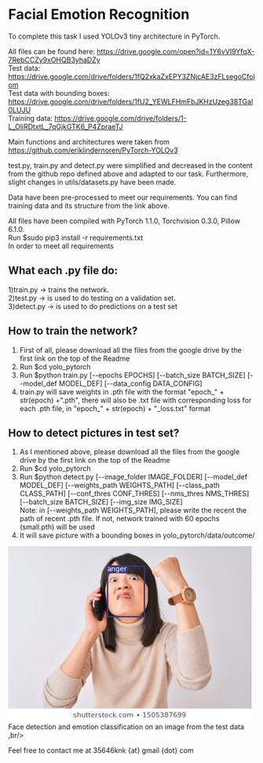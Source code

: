 # Facial Emotion Recognition

To complete this task I used YOLOv3 tiny architecture in PyTorch. <br/>

All files can be found here: https://drive.google.com/open?id=1Y6vVI9YfqX-7RebCCZy9xOHQB3yhaDZy <br/>
Test data: https://drive.google.com/drive/folders/1fQ2xkaZxEPY3ZNjcAE3zFLsegoCfolom <br/>
Test data with bounding boxes: https://drive.google.com/drive/folders/1fU2_YEWLFHmFbJKHzUzeg38TGal0LUJU <br/>
Training data: https://drive.google.com/drive/folders/1-L_OliRDtxtL_7qGjkGTK6_P4ZpraeTJ <br/>

Main functions and architectures were taken from https://github.com/eriklindernoren/PyTorch-YOLOv3

test.py, train.py and detect.py were simplified and decreased in the content from the github repo defined above and adapted to our task.
Furthermore, slight changes in utils/datasets.py have been made.

Data have been pre-processed to meet our requirements.
You can find training data and its structure from the link above.

All files have been compiled with PyTorch 1.1.0, Torchvision 0.3.0, Pillow 6.1.0.<br/>
Run $sudo pip3 install -r requirements.txt<br/>
In order to meet all requirements<br/>

## What each .py file do:<br/>
1)train.py -> trains the network.<br/>
2)test.py -> is used to do testing on a validation set. <br/>
3)detect.py -> is used to do predictions on a test set<br/>

## How to train the network?<br/>
1) First of all, please download all the files from the google drive by the first link on the top of the Readme <br/>
2) Run $cd yolo_pytorch <br/>
3) Run $python train.py [--epochs EPOCHS] [--batch_size BATCH_SIZE] [--model_def MODEL_DEF] [--data_config DATA_CONFIG]<br/>
4) train.py will save weights in .pth file with the format "epoch_" + str(epoch) +".pth", there will also be .txt file with corresponding loss for each .pth file, in "epoch_" + str(epoch) + "_loss.txt" format <br/>


## How to detect pictures in test set?<br/>
1) As I mentioned above, please download all the files from the google drive by the first link on the top of the Readme <br/>
2) Run $cd yolo_pytorch <br/>
3) Run $python detect.py [--image_folder IMAGE_FOLDER] [--model_def MODEL_DEF] [--weights_path WEIGHTS_PATH] [--class_path CLASS_PATH] [--conf_thres CONF_THRES] [--nms_thres NMS_THRES] [--batch_size BATCH_SIZE] [--img_size IMG_SIZE] <br/>
Note: in [--weights_path WEIGHTS_PATH], please write the recent the path of recent .pth file. If not, network trained with 60 epochs (small.pth) will be used<br/>
4) It will save picture with a bounding boxes in yolo_pytorch/data/outcome/<br/>

![alt text](https://github.com/MrPositron/face_emotion_detection/blob/master/young-beautiful-chinese-woman-talking-260nw-1505387699.png) <br/>
Face detection and emotion classification on an image from the test data ,br/>

Feel free to contact me at 35646knk {at} gmail {dot} com

